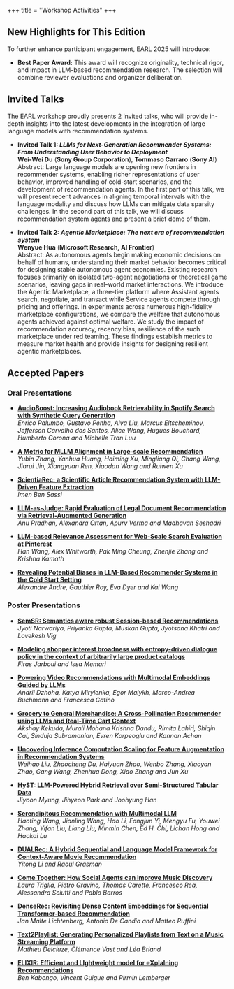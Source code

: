 +++
title = "Workshop Activities"
+++

## New Highlights for This Edition

To further enhance participant engagement, EARL 2025 will introduce:

- **Best Paper Award:** This award will recognize originality, technical rigor, and impact in LLM-based recommendation research. The selection will combine reviewer evaluations and organizer deliberation.

## Invited Talks

The EARL workshop proudly presents 2 invited talks, who will provide in-depth insights into the latest developments in the integration of large language models with recommendation systems. 
- **Invited Talk 1: _LLMs for Next-Generation Recommender Systems: From Understanding User Behavior to Deployment_**  
   **Wei-Wei Du** (**Sony Group Corporation**), **Tommaso Carraro** (**Sony AI**)  
   Abstract: Large language models are opening new frontiers in recommender systems, enabling richer representations of user behavior, improved handling of cold-start scenarios, and the development of recommendation agents. In the first part of this talk, we will present recent advances in aligning temporal intervals with the language modality and discuss how LLMs can mitigate data sparsity challenges. In the second part of this talk, we will discuss recommendation system agents and present a brief demo of them.

- **Invited Talk 2: _Agentic Marketplace: The next era of recommendation system_**  
   **Wenyue Hua** (**Microsoft Research, AI Frontier**)  
   Abstract: As autonomous agents begin making economic decisions on behalf of humans, understanding their market behavior becomes critical for designing stable autonomous agent economies. Existing research focuses primarily on isolated two-agent negotiations or theoretical game scenarios, leaving gaps in real-world market interactions. We introduce the Agentic Marketplace, a three-tier platform where Assistant agents search, negotiate, and transact while Service agents compete through pricing and offerings. In experiments across numerous high-fidelity marketplace configurations, we compare the welfare that autonomous agents achieved against optimal welfare. We study the impact of recommendation accuracy, recency bias, resilience of the such marketplace under red teaming. These findings establish metrics to measure market health and provide insights for designing resilient agentic marketplaces.

## Accepted Papers

### Oral Presentations
- **[AudioBoost: Increasing Audiobook Retrievability in Spotify Search with Synthetic Query Generation](https://earl-workshop.github.io/pdf/recsys2025-workshops_paper_7.pdf)**  
   *Enrico Palumbo, Gustavo Penha, Alva Liu, Marcus Eltscheminov, Jefferson Carvalho dos Santos, Alice Wang, Hugues Bouchard, Humberto Corona and Michelle Tran Luu*

- **[A Metric for MLLM Alignment in Large-scale Recommendation](https://earl-workshop.github.io/pdf/recsys2025-workshops_paper_120.pdf)**  
   *Yubin Zhang, Yanhua Huang, Haiming Xu, Mingliang Qi, Chang Wang, Jiarui Jin, Xiangyuan Ren, Xiaodan Wang and Ruiwen Xu*

- **[ScientiaRec: a Scientific Article Recommendation System with LLM-Driven Feature Extraction](https://earl-workshop.github.io/pdf/recsys2025-workshops_paper_143.pdf)**  
   *Imen Ben Sassi*

- **[LLM-as-Judge: Rapid Evaluation of Legal Document Recommendation via Retrieval-Augmented Generation](https://earl-workshop.github.io/pdf/recsys2025-workshops_paper_4.pdf)**  
   *Anu Pradhan, Alexandra Ortan, Apurv Verma and Madhavan Seshadri*

- **[LLM-based Relevance Assessment for Web-Scale Search Evaluation at Pinterest](https://earl-workshop.github.io/pdf/recsys2025-workshops_paper_142.pdf)**  
   *Han Wang, Alex Whitworth, Pak Ming Cheung, Zhenjie Zhang and Krishna Kamath*

- **[Revealing Potential Biases in LLM-Based Recommender Systems in the Cold Start Setting](https://earl-workshop.github.io/pdf/recsys2025-workshops_paper_30.pdf)**  
   *Alexandre Andre, Gauthier Roy, Eva Dyer and Kai Wang*

[//]: # (Miss PDF: 3)
### Poster Presentations
- **[SemSR: Semantics aware robust Session-based Recommendations](https://earl-workshop.github.io/pdf/recsys2025-workshops_paper_23.pdf)**  
   *Jyoti Narwariya, Priyanka Gupta, Muskan Gupta, Jyotsana Khatri and Lovekesh Vig*

- **[Modeling shopper interest broadness with entropy-driven dialogue policy in the context of arbitrarily large product catalogs](https://earl-workshop.github.io/pdf/recsys2025-workshops_paper_29.pdf)**  
   *Firas Jarboui and Issa Memari*

- **[Powering Video Recommendations with Multimodal Embeddings Guided by LLMs](https://earl-workshop.github.io/pdf/recsys2025-workshops_paper_35.pdf)**  
   *Andrii Dzhoha, Katya Mirylenka, Egor Malykh, Marco-Andrea Buchmann and Francesca Catino*

- **[Grocery to General Merchandise: A Cross-Pollination Recommender using LLMs and Real-Time Cart Context](https://earl-workshop.github.io/pdf/recsys2025-workshops_paper_192.pdf)**  
   *Akshay Kekuda, Murali Mohana Krishna Dandu, Rimita Lahiri, Shiqin Cai, Sinduja Subramanian, Evren Korpeoglu and Kannan Achan*

- **[Uncovering Inference Computation Scaling for Feature Augmentation in Recommendation Systems](https://earl-workshop.github.io/pdf/recsys2025-workshops_paper_5.pdf)**  
   *Weihao Liu, Zhaocheng Du, Haiyuan Zhao, Wenbo Zhang, Xiaoyan Zhao, Gang Wang, Zhenhua Dong, Xiao Zhang and Jun Xu*

- **[HyST: LLM-Powered Hybrid Retrieval over Semi-Structured Tabular Data](https://earl-workshop.github.io/pdf/recsys2025-workshops_paper_8.pdf)**  
   *Jiyoon Myung, Jihyeon Park and Joohyung Han*

- **[Serendipitous Recommendation with Multimodal LLM](https://earl-workshop.github.io/pdf/recsys2025-workshops_paper_20.pdf)**  
   *Haoting Wang, Jianling Wang, Hao Li, Fangjun Yi, Mengyu Fu, Youwei Zhang, Yifan Liu, Liang Liu, Minmin Chen, Ed H. Chi, Lichan Hong and Haokai Lu*

- **[DUALRec: A Hybrid Sequential and Language Model Framework for Context-Aware Movie Recommendation](https://earl-workshop.github.io/pdf/recsys2025-workshops_paper_91.pdf)**  
   *Yitong Li and Raoul Grasman*

- **[Come Together: How Social Agents can Improve Music Discovery](https://earl-workshop.github.io/pdf/recsys2025-workshops_paper_182.pdf)**  
   *Laura Triglia, Pietro Gravino, Thomas Carette, Francesco Rea, Alessandra Sciutti and Pablo Barros*

- **[DenseRec: Revisiting Dense Content Embeddings for Sequential Transformer-based Recommendation](https://earl-workshop.github.io/pdf/recsys2025-workshops_paper_167.pdf)**  
   *Jan Malte Lichtenberg, Antonio De Candia and Matteo Ruffini*

- **[Text2Playlist: Generating Personalized Playlists from Text on a Music Streaming Platform](https://earl-workshop.github.io/pdf/recsys2025-workshops_paper_16.pdf)**  
   *Mathieu Delcluze, Clémence Vast and Léa Briand*

- **[ELIXIR: Efficient and LIghtweight model for eXplaIning Recommendations](https://earl-workshop.github.io/pdf/recsys2025-workshops_paper_17.pdf)**  
   *Ben Kabongo, Vincent Guigue and Pirmin Lemberger*
